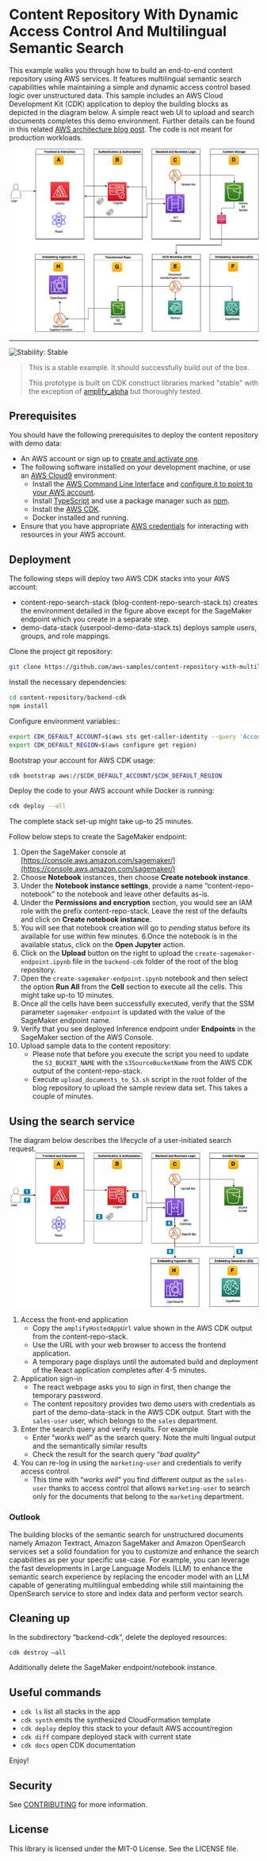 # Content Repository With Dynamic Access Control And Multilingual Semantic Search

This example walks you through how to build an end-to-end content repository using AWS services. It features multilingual semantic search capabilities while maintaining a simple and dynamic access control based logic over unstructured data. This sample includes an AWS Cloud Development Kit (CDK) application to deploy the building blocks as depicted in the diagram below. A simple react web UI to upload and search documents completes this demo environment. Further details can be found in this related [AWS architecture blog post](https://aws.amazon.com/blogs/architecture/content-repository-for-unstructured-data-with-multilingual-semantic-search-part-2). The code is not meant for production workloads.


![image info](./backend-cdk/img/content_repo_architecture.png)

<!--BEGIN STABILITY BANNER-->
---

![Stability: Stable](https://img.shields.io/badge/stability-Stable-success.svg?style=for-the-badge)
> This is a stable example. It should successfully build out of the box.
>
> This prototype is built on CDK construct libraries marked "stable" with the exception of [amplify_alpha](https://docs.aws.amazon.com/cdk/api/v2/docs/aws-amplify-alpha-readme.html) but thoroughly tested.
<!--END STABILITY BANNER-->

## Prerequisites

You should have the following prerequisites to deploy the content repository with demo data:
* An AWS account or sign up to [create and activate one](https://aws.amazon.com/premiumsupport/knowledge-center/create-and-activate-aws-account/).
* The following software installed on your development machine, or use an [AWS Cloud9](https://aws.amazon.com/cloud9/) environment:
    * Install the [AWS Command Line Interface](https://aws.amazon.com/cli/) and [configure it to point to your AWS account](https://docs.aws.amazon.com/cli/latest/userguide/cli-chap-configure.html).
    * Install [TypeScript](https://www.typescriptlang.org/download) and use a package manager such as [npm](https://docs.npmjs.com/downloading-and-installing-packages-locally).
    * Install the [AWS CDK](https://docs.aws.amazon.com/cdk/latest/guide/getting_started.html).
    * Docker installed and running.
 * Ensure that you have appropriate [AWS credentials](https://docs.aws.amazon.com/cli/latest/userguide/cli-configure-files.html) for interacting with resources in your AWS account.

## Deployment

The following steps will deploy two AWS CDK stacks into your AWS account:
* content-repo-search-stack (blog-content-repo-search-stack.ts) creates the environment detailed in the figure above except for the SageMaker endpoint which you create in a separate step. 
* demo-data-stack (userpool-demo-data-stack.ts) deploys sample users, groups, and role mappings.

Clone the project git repository:
```bash
git clone https://github.com/aws-samples/content-repository-with-multilingual-search content-repository
```

Install the necessary dependencies:
```bash
cd content-repository/backend-cdk
npm install
```

Configure environment variables::
```bash
export CDK_DEFAULT_ACCOUNT=$(aws sts get-caller-identity --query 'Account' --output text)
export CDK_DEFAULT_REGION=$(aws configure get region)
```

Bootstrap your account for AWS CDK usage:
```bash
cdk bootstrap aws://$CDK_DEFAULT_ACCOUNT/$CDK_DEFAULT_REGION
```

Deploy the code to your AWS account while Docker is running:
```bash
cdk deploy --all
```

The complete stack set-up might take up-to 25 minutes. 

Follow below steps to create the SageMaker endpoint:
1. Open the SageMaker console at [https://console.aws.amazon.com/sagemaker/](https://console.aws.amazon.com/sagemaker/)
2. Choose **Notebook** instances, then choose **Create notebook instance**.
3. Under the **Notebook instance settings**, provide a name “content-repo-notebook” to the notebook and leave other defaults as-is.
4. Under the **Permissions and encryption** section, you would see an IAM role with the prefix content-repo-stack. Leave the rest of the defaults and click on **Create notebook instance**.
5. You will see that notebook creation will go to *pending* status before its available for use within few minutes.
6.Once the notebook is in the available status, click on the **Open Jupyter** action.
7. Click on the **Upload** button on the right to upload the `create-sagemaker-endpoint.ipynb` file in the `backend-cdk` folder of the root of the blog repository.
8. Open the `create-sagemaker-endpoint.ipynb` notebook and then select the option **Run All** from the **Cell** section to execute all the cells. This might take up-to 10 minutes.
9. Once all the cells have been successfully executed, verify that the SSM parameter `sagemaker-endpoint` is updated with the value of the SageMaker endpoint name.
10. Verify that you see deployed Inference endpoint under **Endpoints** in the SageMaker section of the AWS Console.
11. Upload sample data to the content repository:
    * Please note that before you execute the script you need to update the `S3_BUCKET_NAME` with the `s3SourceBucketName` from the AWS CDK output of the content-repo-stack. 
    * Execute `upload_documents_to_S3.sh` script in the root folder of the blog repository to upload the sample review data set. This takes a couple of minutes. 

## Using the search service

The diagram below describes the lifecycle of a user-initiated search request.
![image info](./backend-cdk/img/search_lifecycle.png)

1. Access the front-end application
    * Copy the `amplifyHostedAppUrl` value shown in the AWS CDK output from the content-repo-stack.
    * Use the URL with your web browser to access the frontend application.
    * A temporary page displays until the automated build and deployment of the React application completes after 4-5 minutes.
2. Application sign-in
    * The react webpage asks you to sign in first, then change the temporary password.
    * The content repository provides two demo users with credentials as part of the demo-data-stack in the AWS CDK output. Start with the `sales-user` user, which belongs to the `sales` department.
3. Enter the search query and verify results. For example
    * Enter “*works well*” as the search query. Note the multi lingual output and the semantically similar results
    * Check the result for the search query “*bad quality*"
4. You can re-log in using the `marketing-user` and credentials to verify access control.
    * This time with “*works well*” you find different output as the `sales-user` thanks to access control that allows `marketing-user` to search only for the documents that belong to the `marketing` department. 

### Outlook
The building blocks of the semantic search for unstructured documents namely Amazon Textract, Amazon SageMaker and Amazon OpenSearch services set a solid foundation for you to customize and enhance the search capabilities as per your specific use-case. For example, you can leverage the fast developments in Large Language Models (LLM) to enhance the semantic search experience by replacing the encoder model with an LLM capable of generating multilingual embedding while still maintaining the OpenSearch service to store and index data and perform vector search. 

## Cleaning up

In the subdirectory “backend-cdk”, delete the deployed resources:
```
cdk destroy –all 
```
Additionally delete the SageMaker endpoint/notebook instance.

## Useful commands
 * `cdk ls`          list all stacks in the app
 * `cdk synth`       emits the synthesized CloudFormation template
 * `cdk deploy`      deploy this stack to your default AWS account/region
 * `cdk diff`        compare deployed stack with current state
 * `cdk docs`        open CDK documentation

Enjoy!

## Security

See [CONTRIBUTING](CONTRIBUTING.md#security-issue-notifications) for more information.

## License

This library is licensed under the MIT-0 License. See the LICENSE file.